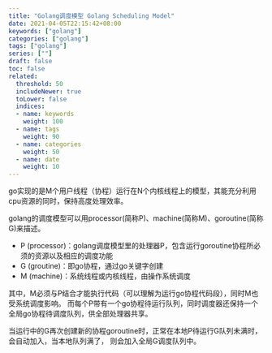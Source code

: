 ```yaml
---
title: "Golang调度模型 Golang Scheduling Model"
date: 2021-04-05T22:15:42+08:00
keywords: ["golang"]
categories: ["golang"]
tags: ["golang"]
series: [""]
draft: false
toc: false
related:
  threshold: 50
  includeNewer: true
  toLower: false
  indices:
  - name: keywords
    weight: 100
  - name: tags
    weight: 90
  - name: categories
    weight: 50
  - name: date
    weight: 10
---
```


go实现的是M个用户线程（协程）运行在N个内核线程上的模型，其能充分利用cpu资源的同时，保持高度处理效率。

golang的调度模型可以用processor(简称P)、machine(简称M)、goroutine(简称G)来描述。

- P (processor)：golang调度模型里的处理器P，包含运行goroutine协程所必须的资源以及相应的调度功能
- G (groutine)：即go协程，通过go关键字创建
- M (machine)：系统线程或内核线程，由操作系统调度

其中，M必须与P结合才能执行代码（可以理解为运行go协程代码段），同时M也受系统调度影响。
而每个P带有一个go协程待运行队列，同时调度器还保持一个全局go协程待调度队列，供全部处理器共享。


当运行中的G再次创建新的协程goroutine时，正常在本地P待运行G队列未满时，会自动加入，当本地队列满了，
则会加入全局G调度队列中。
